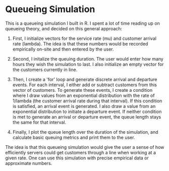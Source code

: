 # Queueing Simulation

This is a queueing simulation I built in R. I spent a lot of time reading up on queueing theory, and decided on this general approach:

1) First, I initialize vectors for the service rate (mu) and customer arrival rate (lambda). The idea is that these numbers would be recorded empirically on-site and then entered by the user.

2) Second, I initalize the queuing duration. The user would enter how many hours they wish the simulation to last. I also initialize an empty vector for the customers currently in line.

3) Then, I create a 'for' loop and generate discrete arrival and departure events. For each interval, I either add or subtract customers from this vector of customers. To generate these events, I create a condition where I draw values from an exponential distribution with the rate of 1/lambda (the customer arrival rate during that interval). If this condition is satisfied, an arrival event is generated. I also draw a value from an exponential distribution to initiate a departure event. If neither condition is met to generate an arrival or departure event, the queue length stays the same for that interval.

4) Finally, I plot the queue length over the duration of the simulation, and calculate basic queuing metrics and print them to the user.

The idea is that this queueing simulation would give the user a sense of how efficiently servers could get customers through a line when working at a given rate. One can use this simulation with precise empirical data or approximate numbers.